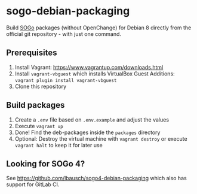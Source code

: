 # sogo-debian-packaging

Build [SOGo](https://sogo.nu/) packages (without OpenChange) for Debian 8 directly from the official git repository - with just one command.

## Prerequisites
1. Install Vagrant: https://www.vagrantup.com/downloads.html
1. Install `vagrant-vbguest` which installs VirtualBox Guest Additions: `vagrant plugin install vagrant-vbguest`
1. Clone this repository

## Build packages
1. Create a `.env` file based on `.env.example` and adjust the values
1. Execute `vagrant up`
1. Done! Find the deb-packages inside the `packages` directory
1. Optional: Destroy the virtual machine with `vagrant destroy` or execute `vagrant halt` to keep it for later use

## Looking for SOGo 4?
See https://github.com/lbausch/sogo4-debian-packaging which also has support for GitLab CI.

